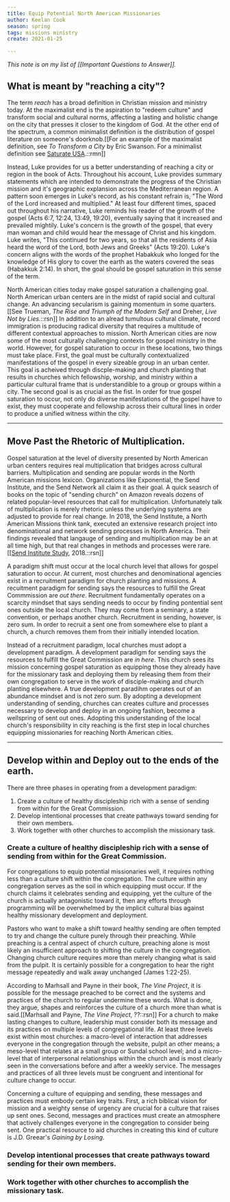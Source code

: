 ```yaml
---
title: Equip Potential North American Missionaries
author: Keelan Cook
season: spring
tags: missions ministry
create: 2021-01-25

---
```

*This note is on my list of [[Important Questions to Answer]].*
## What is meant by "reaching a city"?
The term *reach* has a broad definition in Christian mission and ministry today. At the maximalist end is the aspiration to "redeem culture" and transform social and cultural norms, affecting a lasting and holistic change on the city that presses it closer to the kingdom of God. At the other end of the spectrum, a common minimalist definition is the distribution of gospel literature on someone's doorknob.[[For an example of the maximalist definition, see *To Transform a City* by Eric Swanson. For a minimalist definition see [Saturate USA](https://www.saturateusa.org/what-is-saturate-usa/).::rmn]]

Instead, Luke provides for us a better understanding of reaching a city or region in the book of Acts. Throughout his account, Luke provides summary statements which are intended to demonstrate the progress of the Christian mission and it's geographic explansion across the Mediterranean region. A pattern soon emerges in Luke's record, as his constant refrain is, "The Word of the Lord increased and multiplied." At least four different times, spaced out throughout his narrative, Luke reminds his reader of the growth of the gospel (Acts 6:7, 12:24, 13:49, 19:20), eventually saying that it increased and prevailed mightily. Luke's concern is the growth of the gospel, that every man woman and child would hear the message of Christ and his kingdom. Luke writes, "This continued for two years, so that all the residents of Asia heard the word of the Lord, both Jews and Greeks" (Acts 19:20). Luke's concern aligns with the words of the prophet Habakkuk who longed for the knowledge of His glory to cover the earth as the waters covered the seas (Habakkuk 2:14). In short, the goal should be gospel saturation in this sense of the term.

North American cities today make gospel saturation a challenging goal. North American urban centers are in the midst of rapid social and cultural change. An advancing secularism is gaining momentum in some quarters.[[See Trueman, *The Rise and Triumph of the Modern Self* and Dreher, *Live Not by Lies*.::rsn]] In addition to an alread tumultous cultural climate, record immigration is producing radical diversity that requires a multitude of different contextual approaches to mission. North American cities are now some of the most culturally challenging contexts for gospel ministry in the world. However, for gospel saturation to occur in these locations, two things must take place. First, the goal must be culturally contextualized manifestations of the gospel in every sizeable group in an urban center. This goal is acheived through discple-making and church planting that results in churches which fellowship, worship, and ministry within a particular cultural frame that is understandible to a group or groups within a city. The second goal is as crucial as the fist. In order for true gospel saturation to occur, not only do diverse manifestations of the gospel have to exist, they must cooperate and fellowship across their cultural lines in order to produce a unified witness within the city.

---

## Move Past the Rhetoric of Multiplication.
Gospel saturation at the level of diversity presented by North American urban centers requires real multiplication that bridges across cultural barriers. Multiplication and sending are popular words in the North American missions lexicon. Organizations like Exponential, the Send Institute, and the Send Network all claim it as their goal. A quick seasrch of books on the topic of "sending church" on Amazon reveals dozens of related popular-level resources that call for multiplication. Unfortunately talk of multiplication is merely rhetoric unless the underlying systems are adjusted to provide for real change. In 2018, the Send Institute, a North American Missions think tank, executed an extensive research project into denominational and network sending processes in North America. Their findings revealed that langauge of sending and multiplication may be an at all time high, but that real changes in methods and processes were rare.[[[Send Institute Study](https://www.sendinstitute.org/church-planting-networks-focusing-multiplying-churches/), 2018.::rsn]] 

A paradigm shift must occur at the local church level that allows for gospel saturation to occur. At current, most churches and denominational agencies exist in a recruitment paradigm for church planting and missions. A recuitment paradigm for sending says the resources to fulfill the Great Commmission are *out there*. Recruitment fundamentally operates on a scarcity mindset that says sending needs to occur by finding pontential sent ones outside the local church. They may come from a seminary, a state convention, or perhaps another church. Recruitment in sending, however, is zero sum. In order to recruit a sent one from somewhere else to plant a church, a church removes them from their initially intended location.

Instead of a recruitment paradigm, local churches must adopt a development paradigm. A development paradigm for sending says the resources to fulfill the Great Commission are *in here*. This church sees its mission concerning gospel saturation as equipping those they already have for the missionary task and deploying them by releasing them from their own congregation to serve in the work of disciple-making and church planting elsewhere. A true development paradihm operates out of an abundance mindset and is not zero sum. By adopting a development understanding of sending, churches can creates culture and processes necessary to develop and deploy in an ongoing fashion, become a wellspring of sent out ones. Adopting this understanding of the local church's responsibility in city reaching is the first step in local churches equipping missionaries for reaching North American cities.

---

## Develop within and Deploy out to the ends of the earth.

There are three phases in operating from a development paradigm:
1. Create a culture of healthy discipleship rich with a sense of sending from within for the Great Commission.
2. Develop intentional processes that create pathways toward sending for their own members.
3. Work together with other churches to accomplish the missionary task.

### Create a culture of healthy discipleship rich with a sense of sending from within for the Great Commission.
For congregations to equip potential missionaries well, it requires nothing less than a culture shift within the congregation. The culture within any congregation serves as the soil in which equipping must occur. If the church claims it celebrates sending and equipping, yet the culture of the church is actually antagonistic toward it, then any efforts through programming will be overwhelmed by the implicit cultural bias against healthy missionary development and deployment.

Pastors who want to make a shift toward healthy sending are often tempted to try and change the culture purely through their preaching. While preaching is a central aspect of church culture, preaching alone is most likely an insufficient approach to shifting the culture in the congregation. Changing church culture requires more than merely changing what is said from the pulpit. It is certainly possible for a congregation to hear the right message repeatedly and walk away unchanged (James 1:22-25).

According to Marhsall and Payne in their book, *The Vine Project*, it is possible for the message preached to be correct and the systems and practices of the church to regular undermine these words. What is done, they argue, shapes and reinforces the culture of a church more than what is said.[[Marhsall and Payne, *The Vine Project*, ??::rsn]]  For a church to make lasting changes to culture, leadership must consider both its message and its practices on multiple levels of congregational life. At least three levels exist within most churches: a macro-level of interaction that addresses everyone in the congregation through the website, pulpit an other means; a meso-level that relates at a small group or Sundal school level; and a micro-level that of interpersonal relationships within the church and is most clearly seen in the conversations before and after a weekly service. The messages and practices of all three levels must be congruent and intentional for culture change to occur.

Concerning a culture of equipping and sending, these messages and practices must embody certain key traits. First, a rich biblical vision for mission and a weighty sense of urgency are crucial for a culture that raises up sent ones. Second, messages and practices must create an atmosphere that actively challenges everyone in the congregation to consider being sent. One practical resource to aid churches in creating this kind of culture is J.D. Greear's *Gaining by Losing*.

### Develop intentional processes that create pathways toward sending for their own members.


### Work together with other churches to accomplish the missionary task.